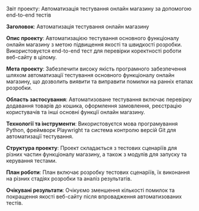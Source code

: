 Звіт проекту: Автоматизація тестування онлайн магазину за допомогою end-to-end тестів

**Заголовок**: Автоматизація тестування онлайн магазину

**Опис проекту**: Автоматизацією тестування основного функціоналу онлайн магазину з метою підвищення якості та швидкості розробки. Використовуєтся end-to-end тест для перевірки коректності роботи веб-сайту в цілому.

**Мета проекту**: Забезпечити високу якість програмного забезпечення шляхом автоматизації тестування основного функціоналу онлайн магазину, що дозволить виявити та виправити помилки на ранніх етапах розробки.

**Область застосування**: Автоматизоване тестування включає перевірку додавання товарів до кошика, оформлення замовлення, реєстрацію користувачів та інші основні функції онлайн магазину.

**Технології та інструменти**: Використовуєтся мова програмування Python, фреймворк Playwright та система контролю версій Git для автоматизації тестування.

**Структура проекту**: Проект складається з тестових сценаріїв для різних частин функціоналу магазину, а також з модулів для запуску та керування тестами.

**План роботи**: План включає розробку тестових сценаріїв, їх виконання на різних стадіях розробки та аналіз результатів.

**Очікувані результати**: Очікуємо зменшення кількості помилок та покращення якості веб-сайту після впровадження автоматизованих тестів.
